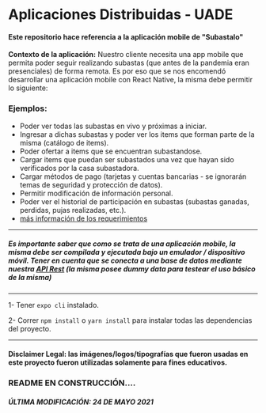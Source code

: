 # Aplicaciones Distribuidas - UADE
#### Este repositorio hace referencia a la aplicación mobile de "Subastalo"

**Contexto de la aplicación:**
Nuestro cliente necesita una app mobile que permita poder seguir realizando subastas (que antes de la pandemia eran
presenciales) de forma remota. Es por eso que se nos encomendó desarrollar una aplicación mobile con React Native, 
la misma debe permitir lo siguiente:

### Ejemplos:
- Poder ver todas las subastas en vivo y próximas a iniciar.
- Ingresar a dichas subastas y poder ver los items que forman parte de la misma (catálogo de items).
- Poder ofertar a items que se encuentran subastandose.
- Cargar items que puedan ser subastados una vez que hayan sido verificados por la casa subastadora.
- Cargar métodos de pago (tarjetas y cuentas bancarias - se ignorarán temas de seguridad y protección de datos).
- Permitir modificación de información personal.
- Poder ver el historial de participación en subastas (subastas ganadas, perdidas, pujas realizadas, etc.).
-  [más información de los requerimientos](https://github.com/LaggerP/distribuidas-cliente/wiki/Requerimientos-de-la-aplicaci%C3%B3n)

---

##### Es importante saber que como se trata de una aplicación mobile, la misma debe ser compilada y ejecutada bajo un emulador / dispositivo móvil. Tener en cuenta que se conecta a una base de datos mediante nuestra [API Rest](https://github.com/LaggerP/distribuidas-servidor) (la misma posee dummy data para testear el uso básico de la misma)

---
1- Tener ``expo cli`` instalado.

2- Correr ``npm install`` o ``yarn install`` para instalar todas las dependencias del proyecto.

---

#### Disclaimer Legal: las imágenes/logos/tipografías que fueron usadas en este proyecto fueron utilizadas solamente para fines educativos.

### README EN CONSTRUCCIÓN....
##### ÚLTIMA MODIFICACIÓN: 24 DE MAYO 2021
